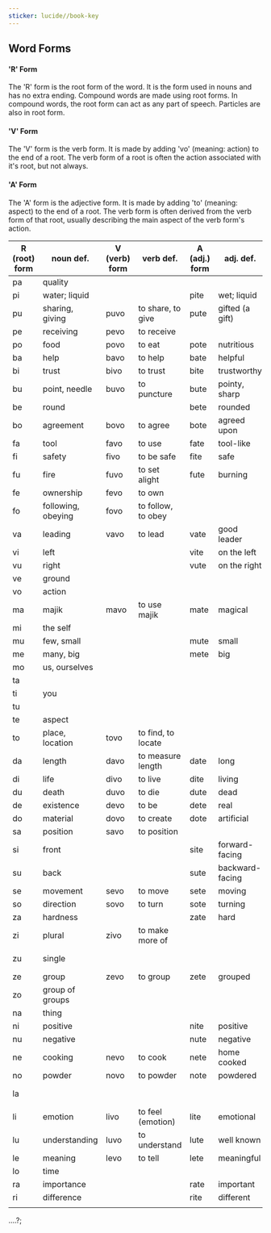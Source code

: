 ```yaml
---
sticker: lucide//book-key
---
```

## Word Forms
#### 'R' Form
The 'R' form is the root form of the word. It is the form used in nouns and has no extra ending. Compound words are made using root forms. In compound words, the root form can act as any part of speech. Particles are also in root form.
#### 'V' Form
The 'V' form is the verb form. It is made by adding 'vo' (meaning: action) to the end of a root. The verb form of a root is often the action associated with it's root, but not always.
#### 'A' Form
The 'A' form is the adjective form. It is made by adding 'to' (meaning: aspect) to the end of a root. The verb form is often derived from the verb form of that root, usually describing the main aspect of the verb form's action.





| R (root) form | noun def.          | V (verb) form | verb def.          | A (adj.) form | adj. def.       | other def   |
| ------------- | ------------------ | ------------- | ------------------ | ------------- | --------------- | ----------- |
| pa            | quality            |               |                    |               |                 |             |
| pi            | water; liquid      |               |                    | pite          | wet; liquid     |             |
| pu            | sharing, giving    | puvo          | to share, to give  | pute          | gifted (a gift) |             |
| pe            | receiving          | pevo          | to receive         |               |                 |             |
| po            | food               | povo          | to eat             | pote          | nutritious      |             |
| ba            | help               | bavo          | to help            | bate          | helpful         |             |
| bi            | trust              | bivo          | to trust           | bite          | trustworthy     |             |
| bu            | point, needle      | buvo          | to puncture        | bute          | pointy, sharp   |             |
| be            | round              |               |                    | bete          | rounded         |             |
| bo            | agreement          | bovo          | to agree           | bote          | agreed upon     |             |
| fa            | tool               | favo          | to use             | fate          | tool-like       |             |
| fi            | safety             | fivo          | to be safe         | fite          | safe            |             |
| fu            | fire               | fuvo          | to set alight      | fute          | burning         |             |
| fe            | ownership          | fevo          | to own             |               |                 |             |
| fo            | following, obeying | fovo          | to follow, to obey |               |                 |             |
| va            | leading            | vavo          | to lead            | vate          | good leader     |             |
| vi            | left               |               |                    | vite          | on the left     |             |
| vu            | right              |               |                    | vute          | on the right    |             |
| ve            | ground             |               |                    |               |                 |             |
| vo            | action             |               |                    |               |                 | V form      |
| ma            | majik              | mavo          | to use majik       | mate          | magical         |             |
| mi            | the self           |               |                    |               |                 |             |
| mu            | few, small         |               |                    | mute          | small           |             |
| me            | many, big          |               |                    | mete          | big             |             |
| mo            | us, ourselves      |               |                    |               |                 |             |
| ta            |                    |               |                    |               |                 | and         |
| ti            | you                |               |                    |               |                 |             |
| tu            |                    |               |                    |               |                 | or          |
| te            | aspect             |               |                    |               |                 | A form      |
| to            | place, location    | tovo          | to find, to locate |               |                 |             |
| da            | length             | davo          | to measure length  | date          | long            |             |
| di            | life               | divo          | to live            | dite          | living          |             |
| du            | death              | duvo          | to die             | dute          | dead            |             |
| de            | existence          | devo          | to be              | dete          | real            |             |
| do            | material           | dovo          | to create          | dote          | artificial      |             |
| sa            | position           | savo          | to position        |               |                 |             |
| si            | front              |               |                    | site          | forward-facing  |             |
| su            | back               |               |                    | sute          | backward-facing |             |
| se            | movement           | sevo          | to move            | sete          | moving          |             |
| so            | direction          | sovo          | to turn            | sote          | turning         |             |
| za            | hardness           |               |                    | zate          | hard            |             |
| zi            | plural             | zivo          | to make more of    |               |                 | R: plural   |
| zu            | single             |               |                    |               |                 | R: singular |
| ze            | group              | zevo          | to group           | zete          | grouped         |             |
| zo            | group of groups    |               |                    |               |                 |             |
| na            | thing              |               |                    |               |                 |             |
| ni            | positive           |               |                    | nite          | positive        |             |
| nu            | negative           |               |                    | nute          | negative        |             |
| ne            | cooking            | nevo          | to cook            | nete          | home cooked     |             |
| no            | powder             | novo          | to powder          | note          | powdered        |             |
| la            |                    |               |                    |               |                 | with; using |
| li            | emotion            | livo          | to feel (emotion)  | lite          | emotional       |             |
| lu            | understanding      | luvo          | to understand      | lute          | well known      |             |
| le            | meaning            | levo          | to tell            | lete          | meaningful      |             |
| lo            | time               |               |                    |               |                 |             |
| ra            | importance         |               |                    | rate          | important       |             |
| ri            | difference         |               |                    | rite          | different       |             |
|               |                    |               |                    |               |                 |             |




....?;